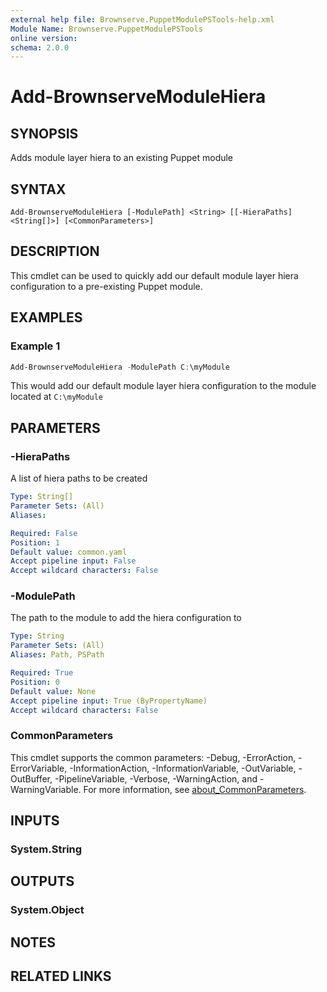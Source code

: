 ```yaml
---
external help file: Brownserve.PuppetModulePSTools-help.xml
Module Name: Brownserve.PuppetModulePSTools
online version:
schema: 2.0.0
---
```


# Add-BrownserveModuleHiera

## SYNOPSIS
Adds module layer hiera to an existing Puppet module

## SYNTAX

```
Add-BrownserveModuleHiera [-ModulePath] <String> [[-HieraPaths] <String[]>] [<CommonParameters>]
```

## DESCRIPTION
This cmdlet can be used to quickly add our default module layer hiera configuration to a pre-existing Puppet module.

## EXAMPLES

### Example 1
```powershell
Add-BrownserveModuleHiera -ModulePath C:\myModule
```

This would add our default module layer hiera configuration to the module located at `C:\myModule`

## PARAMETERS

### -HieraPaths
A list of hiera paths to be created

```yaml
Type: String[]
Parameter Sets: (All)
Aliases:

Required: False
Position: 1
Default value: common.yaml
Accept pipeline input: False
Accept wildcard characters: False
```

### -ModulePath
The path to the module to add the hiera configuration to

```yaml
Type: String
Parameter Sets: (All)
Aliases: Path, PSPath

Required: True
Position: 0
Default value: None
Accept pipeline input: True (ByPropertyName)
Accept wildcard characters: False
```

### CommonParameters
This cmdlet supports the common parameters: -Debug, -ErrorAction, -ErrorVariable, -InformationAction, -InformationVariable, -OutVariable, -OutBuffer, -PipelineVariable, -Verbose, -WarningAction, and -WarningVariable. For more information, see [about_CommonParameters](http://go.microsoft.com/fwlink/?LinkID=113216).

## INPUTS

### System.String
## OUTPUTS

### System.Object
## NOTES

## RELATED LINKS
